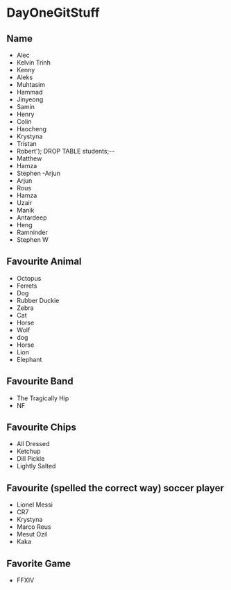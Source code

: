 # DayOneGitStuff

## Name

- Alec
- Kelvin Trinh
- Kenny
- Aleks
- Muhtasim
- Hammad
- Jinyeong
- Samin
- Henry
- Colin
- Haocheng
- Krystyna
- Tristan
- Robert'); DROP TABLE students;--
- Matthew
- Hamza
- Stephen
-Arjun
- Arjun
- Rous
- Hamza
- Uzair
- Manik
- Antardeep
- Heng
- Ramninder
- Stephen W

## Favourite Animal

- Octopus
- Ferrets
- Dog
- Rubber Duckie
- Zebra
- Cat
- Horse
- Wolf
- dog
- Horse
- Lion
- Elephant


## Favourite Band

- The Tragically Hip
- NF

## Favourite Chips

- All Dressed
- Ketchup
- Dill Pickle
- Lightly Salted


## Favourite (spelled the correct way) soccer player

- Lionel Messi
- CR7
- Krystyna
- Marco Reus
- Mesut Ozil
- Kaka

## Favorite Game

- FFXIV
